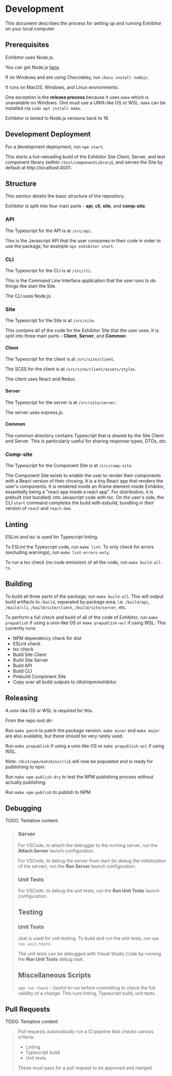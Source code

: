 # Development

This document describes the process for setting up and running Exhibitor on your local computer.

## Prerequisites

Exhibitor uses Node.js.

You can get Node.js [here](https://nodejs.org/en/).

If on Windows and are using Chocolatey, run `choco install nodejs`.

It runs on MacOS, Windows, and Linux environments.

One exception is the **release process** because it uses `make` which is unavailable on Windows. One must use a UNIX-like OS or WSL. `make` can be installed via `sudo apt install make`.

Exhibitor is tested to Node.js versions back to 16.

## Development Deployment

For a development deployment, run `npm start`.

This starts a hot-reloading build of the Exhibitor Site Client, Server, and test component library (within `/test/componentLibrary`), and serves the Site by default at http://localhost:4001.

## Structure

This section details the basic structure of the repository.

Exhibitor is split into four main parts - **api**, **cli**, **site**, and **comp-site**.

### API

The Typescript for the API is at `/src/api`.

This is the Javascript API that the user consumes in their code in order to use the package, for example `npx exhibitor start`.

### CLI

The Typescript for the CLI is at `/src/cli`.

This is the Command Line Interface application that the user runs to do things like start the Site.

The CLI uses Node.js.

### Site

The Typescript for the Site is at `/src/site`.

This contains all of the code for the Exhibitor Site that the user uses. It is split into three main parts - **Client**, **Server**, and **Common**:

#### Client

The Typescript for the client is at `/src/site/client`.

The SCSS for the client is at `/src/site/client/assets/styles`.

The client uses React and Redux.

#### Server

The Typescript for the server is at `/src/site/server`.

The server uses express.js.

#### Common

The common directory contains Typescript that is shared by the Site Client and Server. This is particularly useful for sharing response types, DTOs, etc.

### Comp-site

The Typescript for the Component Site is at `/src/comp-site`.

The Component Site exists to enable the user to render their components with a React version of their chosing. It is a tiny React app that renders the user's components. It is rendered inside an iframe element inside Exhibitor, essentially being a "react app inside a react app". For distribution, it is prebuilt (not bundled) into Javascript code with tsc. On the user's side, the CLI `start` command completes the build with esbuild, bundling in *their* version of `react` and `react-dom`.

## Linting

ESLint and tsc is used for Typescript linting.

To ESLint the Typescript code, run `make lint`. To only check for errors (excluding warnings), run `make lint-errors-only`.

To run a tsc check (no code emission) of all the code, run `make build-all-ts`.

## Building

To build all three parts of the package, run `make build-all`. This will output build artifacts to `/build`, separated by package area, i.e. `/build/api`, `/build/cli`, `/build/site/client`, `/build/site/server`, etc.

To perform a full check and build of all of the code of Exhibitor, run `make prepublish` if using a unix-like OS or `make prepublish-wsl` if using WSL. This currently runs:

* NPM dependency check for dist
* ESLint check
* tsc check
* Build Site Client
* Build Site Server
* Build API
* Build CLI
* Prebuild Component Site
* Copy over all build outputs to /dist/npm/exhibitor 

## Releasing

A unix-like OS or WSL is required for this.

From the repo root dir:

Run `make patch` to patch the package version. `make minor` and `make major` are also available, but these should be very rarely used.

Run `make prepublish` if using a unix-like OS or `make prepublish-wsl` if using WSL.

Note: `/dist/npm/exhibitor/lib` will now be populated and is ready for puiblishing to npm.

Run `make npm-publish-dry` to test the NPM publishing process without actually publishing.

Run `make npm-publish` to publish to NPM

## Debugging

TODO. Tentative content:

> ### Server
> 
> For VSCode, to attach the debugger to the running server, run the **Attach Server** launch configuration.
> 
> For VSCode, to debug the server from start (to debug the initialization of the server), run the **Run Server** launch configuration.
> 
> ### Unit Tests
> 
> For VSCode, to debug the unit tests, run the **Run Unit Tests** launch configuration.
> 
> ## Testing
> 
> ### Unit Tests
> 
> Jest is used for unit testing. To build and run the unit tests, run `npm run unit-tests`.
> 
> The unit tests can be debugged with Visual Studio Code by running the **Run Unit Tests** debug task.
> 
> ## Miscellaneous Scripts
> 
> `npm run check` - Useful to run before committing to check the full validity of a change. This runs linting, Typescript build, unit tests.

## Pull Requests

TODO. Tentative content:

> Pull requests automatically run a CI pipeline that checks various criteria:
> 
> * Linting
> * Typescript build
> * Unit tests
> 
> These must pass for a pull request to be approved and merged.
